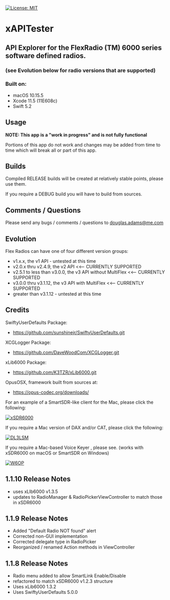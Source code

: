 [![License: MIT](https://img.shields.io/badge/License-MIT-yellow.svg)](https://en.wikipedia.org/wiki/MIT_License)

# xAPITester

## API Explorer for the FlexRadio (TM) 6000 series software defined radios.
###       (see Evolution below for radio versions that are supported)

### Built on:

*  macOS 10.15.5
*  Xcode 11.5 (11E608c)
*  Swift 5.2


## Usage

**NOTE: This app is a "work in progress" and is not fully functional**  

Portions of this app do not work and changes may be added from time to time which will break all or part of this app.  

## Builds

Compiled RELEASE builds will be created at relatively stable points, please use them.  

If you require a DEBUG build you will have to build from sources. 


## Comments / Questions

Please send any bugs / comments / questions to douglas.adams@me.com


## Evolution

Flex Radios can have one of four different version groups:
*  v1.x.x, the v1 API - untested at this time
*  v2.0.x thru v2.4.9, the v2 API <<-- CURRENTLY SUPPORTED
*  v2.5.1 to less than v3.0.0, the v3 API without MultiFlex <<-- CURRENTLY SUPPORTED
*  v3.0.0 thru v3.1.12, the v3 API with MultiFlex <<-- CURRENTLY SUPPORTED
*  greater than v3.1.12 - untested at this time


## Credits

SwiftyUserDefaults Package:

* https://github.com/sunshinejr/SwiftyUserDefaults.git

XCGLogger Package:

* https://github.com/DaveWoodCom/XCGLogger.git

xLib6000 Package:

* https://github.com/K3TZR/xLib6000.git

OpusOSX, framework built from sources at:

* https://opus-codec.org/downloads/


For an example of a SmartSDR-like client for the Mac, please click the following:

[![xSDR6000](https://img.shields.io/badge/K3TZR-xSDR6000-informational)]( https://github.com/K3TZR/xSDR6000)


If you require a Mac version of DAX and/or CAT, please click the following:

[![DL3LSM](https://img.shields.io/badge/DL3LSM-xDAX,_xCAT-informational)](https://dl3lsm.blogspot.com)

If you require a Mac-based Voice Keyer , please see.
(works with xSDR6000 on macOS or SmartSDR on Windows)

[![W6OP](https://img.shields.io/badge/W6OP-Voice_Keyer-informational)](https://w6op.com)

## 1.1.10 Release Notes

* uses xLIb6000 v1.3.5
* updates to RadioManager & RadioPickerViewController to match those in xSDR6000


## 1.1.9 Release Notes

* Added "Default Radio NOT found" alert
* Corrected non-GUI implementation
* Corrected delegate type in RadioPicker
* Reorganized / renamed Action methods in ViewController


## 1.1.8 Release Notes

* Radio menu added to allow SmartLink Enable/Disable
* refactored to match xSDR6000 v1.2.3 structure
* Uses xLib6000 1.3.2
* Uses SwiftyUserDefaults 5.0.0
